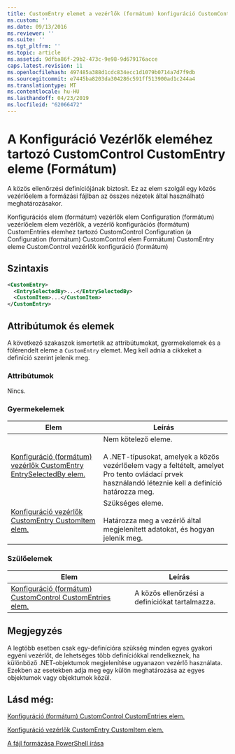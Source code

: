 ```yaml
---
title: CustomEntry elemet a vezérlők (formátum) konfiguráció CustomControl |} A Microsoft Docs
ms.custom: ''
ms.date: 09/13/2016
ms.reviewer: ''
ms.suite: ''
ms.tgt_pltfrm: ''
ms.topic: article
ms.assetid: 9dfba86f-29b2-473c-9e98-9d679176acce
caps.latest.revision: 11
ms.openlocfilehash: 497485a388d1cdc834ecc1d1079b0714a7d7f9db
ms.sourcegitcommit: e7445ba8203da304286c591ff513900ad1c244a4
ms.translationtype: MT
ms.contentlocale: hu-HU
ms.lasthandoff: 04/23/2019
ms.locfileid: "62066472"
---
```

# <a name="customentry-element-for-customcontrol-for-controls-for-configuration-format"></a>A Konfiguráció Vezérlők eleméhez tartozó CustomControl CustomEntry eleme (Formátum)

A közös ellenőrzési definíciójának biztosít. Ez az elem szolgál egy közös vezérlőelem a formázási fájlban az összes nézetek által használható meghatározásakor.

Konfigurációs elem (formátum) vezérlők elem Configuration (formátum) vezérlőelem elem vezérlők, a vezérlő konfigurációs (formátum) CustomEntries elemhez tartozó CustomControl Configuration (a Configuration (formátum) CustomControl elem Formátum) CustomEntry eleme CustomControl vezérlők konfiguráció (formátum)

## <a name="syntax"></a>Szintaxis

```xml
<CustomEntry>
  <EntrySelectedBy>...</EntrySelectedBy>
  <CustomItem>...</CustomItem>
</CustomEntry>

```

## <a name="attributes-and-elements"></a>Attribútumok és elemek

A következő szakaszok ismertetik az attribútumokat, gyermekelemek és a fölérendelt eleme a `CustomEntry` elemet. Meg kell adnia a cikkeket a definíció szerint jelenik meg.

### <a name="attributes"></a>Attribútumok

Nincs.

### <a name="child-elements"></a>Gyermekelemek

|Elem|Leírás|
|-------------|-----------------|
|[Konfiguráció (formátum) vezérlők CustomEntry EntrySelectedBy elem.](./entryselectedby-element-for-customentry-for-controls-for-configuration-format.md)|Nem kötelező eleme.<br /><br /> A .NET-típusokat, amelyek a közös vezérlőelem vagy a feltételt, amelyet Pro tento ovládací prvek használandó léteznie kell a definíció határozza meg.|
|[Konfiguráció vezérlők CustomEntry CustomItem elem.](./customitem-element-for-customentry-for-controls-for-configuration-format.md)|Szükséges eleme.<br /><br /> Határozza meg a vezérlő által megjelenített adatokat, és hogyan jelenik meg.|

### <a name="parent-elements"></a>Szülőelemek

|Elem|Leírás|
|-------------|-----------------|
|[Konfiguráció (formátum) CustomControl CustomEntries elem.](./customentries-element-for-customcontrol-for-controls-for-configuration-format.md)|A közös ellenőrzési a definíciókat tartalmazza.|

## <a name="remarks"></a>Megjegyzés

A legtöbb esetben csak egy-definícióra szükség minden egyes gyakori egyéni vezérlőt, de lehetséges több definíciókkal rendelkeznek, ha különböző .NET-objektumok megjelenítése ugyanazon vezérlő használata. Ezekben az esetekben adja meg egy külön meghatározása az egyes objektumok vagy objektumok közül.

## <a name="see-also"></a>Lásd még:

[Konfiguráció (formátum) CustomControl CustomEntries elem.](./customentries-element-for-customcontrol-for-controls-for-configuration-format.md)

[Konfiguráció vezérlők CustomEntry CustomItem elem.](./customitem-element-for-customentry-for-controls-for-configuration-format.md)

[A fájl formázása PowerShell írása](./writing-a-powershell-formatting-file.md)
